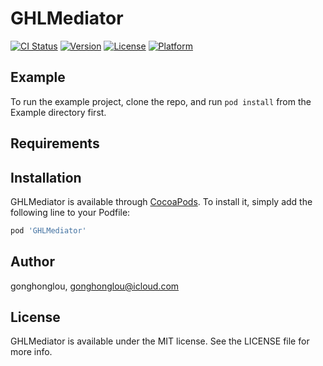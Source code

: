 # GHLMediator

[![CI Status](https://img.shields.io/travis/gonghonglou/GHLMediator.svg?style=flat)](https://travis-ci.org/gonghonglou/GHLMediator)
[![Version](https://img.shields.io/cocoapods/v/GHLMediator.svg?style=flat)](https://cocoapods.org/pods/GHLMediator)
[![License](https://img.shields.io/cocoapods/l/GHLMediator.svg?style=flat)](https://cocoapods.org/pods/GHLMediator)
[![Platform](https://img.shields.io/cocoapods/p/GHLMediator.svg?style=flat)](https://cocoapods.org/pods/GHLMediator)

## Example

To run the example project, clone the repo, and run `pod install` from the Example directory first.

## Requirements

## Installation

GHLMediator is available through [CocoaPods](https://cocoapods.org). To install
it, simply add the following line to your Podfile:

```ruby
pod 'GHLMediator'
```

## Author

gonghonglou, gonghonglou@icloud.com

## License

GHLMediator is available under the MIT license. See the LICENSE file for more info.
